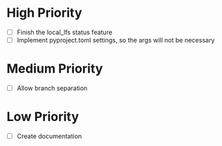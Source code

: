 # High Priority

- [ ] Finish the local_lfs status feature
- [ ] Implement pyproject.toml settings, so the args will not be necessary

# Medium Priority

- [ ] Allow branch separation

# Low Priority

- [ ] Create documentation